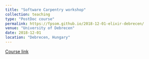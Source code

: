 ```yaml
---
title: "Software Carpentry workshop"
collection: teaching
type: "PostDoc course"
permalink: https://fpsom.github.io/2018-12-01-elixir-debrecen/
venue: "University of Debrecen"
date: 2018-12-01
location: "Debrecen, Hungary"
---
```


[Course link](https://fpsom.github.io/2018-12-01-elixir-debrecen/)



